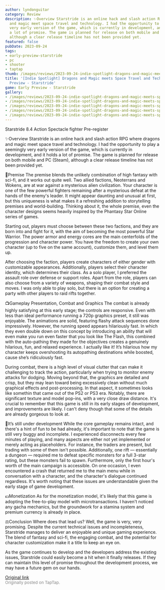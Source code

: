 ```yaml
---
author: lyndonguitar
category: Review
description: ✨Overview Starstride is an online hack and slash action RPG where dragons
  and magic meet space travel and technology. I had the opportunity to play a seemingly
  very early version of the game, which is currently in development, and it holds
  a lot of promise. The game is planned for release on both mobile and PC (Steam),
  although a clear release timeline has not been provided yet.
featured: false
pubDate: 2023-09-24
tags:
- early-preview-starstride
- pc
- shooter
- taptap
thumb: /images/reviews/2023-09-24-indie-spotlight-dragons-and-magic-meets-space-travel-and-technology--early-preview---star-0.avif
title: '[Indie Spotlight] Dragons and Magic meets Space Travel and Technology | Early
  Preview - Starstride'
game: Early Preview - Starstride
gallery:
- /images/reviews/2023-09-24-indie-spotlight-dragons-and-magic-meets-space-travel-and-technology--early-preview---star-0.avif
- /images/reviews/2023-09-24-indie-spotlight-dragons-and-magic-meets-space-travel-and-technology--early-preview---star-1.avif
- /images/reviews/2023-09-24-indie-spotlight-dragons-and-magic-meets-space-travel-and-technology--early-preview---star-2.avif
- /images/reviews/2023-09-24-indie-spotlight-dragons-and-magic-meets-space-travel-and-technology--early-preview---star-3.avif
- /images/reviews/2023-09-24-indie-spotlight-dragons-and-magic-meets-space-travel-and-technology--early-preview---star-4.avif
---
```

Starstride
8.4
Action
Spectacle fighter
Pre-register

✨Overview
Starstride is an online hack and slash action RPG where dragons and magic meet space travel and technology. I had the opportunity to play a seemingly very early version of the game, which is currently in development, and it holds a lot of promise. The game is planned for release on both mobile and PC (Steam), although a clear release timeline has not been provided yet.

📖Premise
The premise blends the unlikely combination of high fantasy with sci-fi, and it works out quite well. Two allied factions, Neoterrans and Wokens, are at war against a mysterious alien civilization. Your character is one of the few powerful fighters remaining after a mysterious defeat at the hands of the enemy's leader.  It might appear daunting and unusual at first, but this uniqueness is what makes it a refreshing addition to storytelling premises and world-building. Thinking about it, the whole premise, even the character designs seems heavily inspired by the Phantasy Star Online series of games.

Starting out, players must choose between these two factions, and they are born into and fight for it, with the aim of becoming the most powerful Star Warrior. The power armor and energy cores are the main centerfolds of the progression and character power. You have the freedom to create your own character (up to five on the same account), customize them, and level them up.

After choosing the faction, players create characters of either gender with customizable appearances. Additionally, players select their character identity, which determines their class. As a solo player, I preferred the assault role over defense or support roles. Apart from the role, players can also choose from a variety of weapons, shaping their combat style and moves. I was only able to play solo, but there is an option for creating a party with other players to raid rifts together.

📺Gameplay Presentation, Combat and Graphics
The combat is already highly satisfying at this early stage; the controls are responsive. Even with less than ideal performance running a 720p graphics preset, it still was enjoyable. The animations are solid, featuring flashy attack sequences done impressively. However, the running speed appears hilariously fast. In which they even double down on this concept by introducing an ability that will even make you run even faster that you look like The Flash, this combined with the auto-pathing they made for the objectives creates a genuinely hilarious, fun, and relaxed experience. I actually like it! It’s hilarious how my character keeps overshooting its autopathing destinations while boosted, cause she’s ridiculously fast.

During combat, there is a high level of visual clutter that can make it challenging to track the action, particularly when trying to monitor enemy attacks for dodging. Moving beyond that, the graphics are detailed and crisp, but they may lean toward being excessively clean without much graphical effects and post-processing. In that aspect, it sometimes looks like somethin that came out of the PS2 or PS3 era. Notably, there are significant texture and model pop-ins, with a very close draw distance. It's crucial to remember that this game is still in its early stages of development, and improvements are likely. I can't deny though that some of the details are already gorgeous to look at.

📜It’s still under development
While the core gameplay remains intact, and there's a hint of fun to be had already, it's important to note that the game is still very buggy and incomplete. I experienced disconnects every few minutes of playing, and many aspects are either not yet implemented or merely acting as placeholders. For instance, the traders are present, but trading with some of them isn't possible. Additionally, one rift — essentially a dungeon — required me to defeat specific monsters for a full 3-star rating, but these monsters fail to spawn. Furthermore, only the first hour's worth of the main campaign is accessible. On one occasion, I even encountered a crash that returned me to the main menu while in conversation with a character, and the character's dialogue continued regardless. It's worth noting that these issues are understandable given the early stage of game development.

💵Monetization
As for the monetization model, it's likely that this game is adopting the free-to-play model with microtransactions. I haven't noticed any gacha mechanics, but the groundwork for a stamina system and premium currency is already in place.

⚖️Conclusion
Where does that lead us? Well, the game is very, very promising. Despite the current technical issues and incompleteness, Starstride manages to deliver an enjoyable and unique gaming experience. The blend of fantasy and sci-fi, the engaging combat, and the potential for character customization make it a title to keep an eye on.

As the game continues to develop and the developers address the existing issues, Starstride could easily become a hit when it finally releases. If they can maintain this level of promise throughout the development process, we may have a future gem on our hands.

[Original link](https://www.taptap.io/post/6345123)<br><span style="font-size: 0.95em; color: #888;">Originally posted on TapTap.</span>